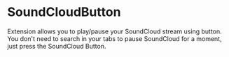 SoundCloudButton
================

Extension allows you to play/pause your SoundCloud stream using button. You don't need to search in your tabs to pause SoundCloud for a moment, just press the SoundCloud Button.
